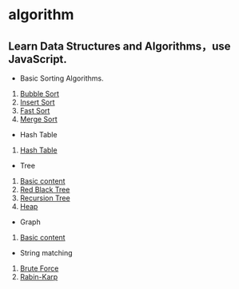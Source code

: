 # algorithm
## Learn Data Structures and Algorithms，use JavaScript.

- Basic Sorting Algorithms.
1. [Bubble Sort](sort/bubbleSort.js)
2. [Insert Sort](sort/insertSort.js)
3. [Fast Sort](sort/quickSort.js)
4. [Merge Sort](sort/mergeSort.js)

- Hash Table
1. [Hash Table](hashTable/hashTable.md)

- Tree
1. [Basic content](tree/binaryTree.md)
2. [Red Black Tree](tree/redBlackTree.md)
3. [Recursion Tree](tree/recursionTree.md)
4. [Heap](tree/heap.md)

- Graph
1. [Basic content](graph/graph.md)

- String matching
1. [Brute Force](stringMatching/BF.md)
2. [Rabin-Karp](stringMatching/RK.md)



